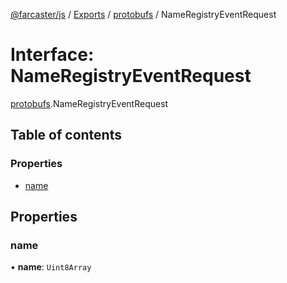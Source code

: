 [@farcaster/js](../README.md) / [Exports](../modules.md) / [protobufs](../modules/protobufs.md) / NameRegistryEventRequest

# Interface: NameRegistryEventRequest

[protobufs](../modules/protobufs.md).NameRegistryEventRequest

## Table of contents

### Properties

- [name](protobufs.NameRegistryEventRequest.md#name)

## Properties

### name

• **name**: `Uint8Array`
